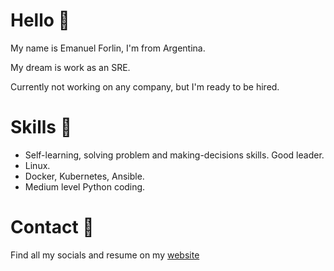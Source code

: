 # Hello 👋
My name is Emanuel Forlin, I'm from Argentina.

My dream is work as an SRE.

Currently not working on any company, but I'm ready to be hired.

# Skills 🏹

* Self-learning, solving problem and making-decisions skills. Good leader.
* Linux.
* Docker, Kubernetes, Ansible.
* Medium level Python coding.

# Contact 🤙

Find all my socials and resume on my [website](bit.ly/emaaForlin) 


